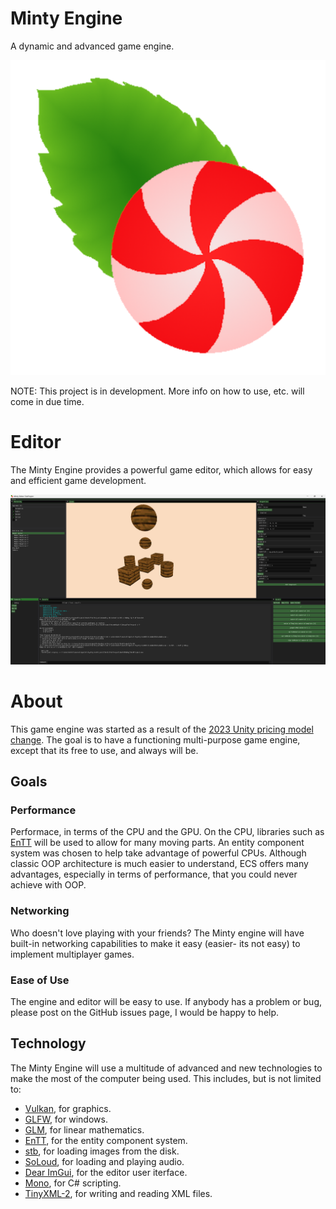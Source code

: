 # Minty Engine
A dynamic and advanced game engine.

![A mint candy with a flaming mint leaf trailing it.](Images/Icon.png)

NOTE: This project is in development. More info on how to use, etc. will come in due time.

# Editor

The Minty Engine provides a powerful game editor, which allows for easy and efficient game development.

![The Minty Editor.](Images/Editor.png)

# About

This game engine was started as a result of the [2023 Unity pricing model change](https://www.theverge.com/2023/9/12/23870547/unit-price-change-game-development). The goal is to have a functioning multi-purpose game engine, except that its free to use, and always will be.

## Goals

### Performance
Performace, in terms of the CPU and the GPU. On the CPU, libraries such as [EnTT](https://github.com/skypjack/entt) will be used to allow for many moving parts. An entity component system was chosen to help take advantage of powerful CPUs. Although classic OOP architecture is much easier to understand, ECS offers many advantages, especially in terms of performance, that you could never achieve with OOP.

### Networking
Who doesn't love playing with your friends? The Minty engine will have built-in networking capabilities to make it easy (easier- its not easy) to implement multiplayer games.

### Ease of Use
The engine and editor will be easy to use. If anybody has a problem or bug, please post on the GitHub issues page, I would be happy to help.

## Technology
The Minty Engine will use a multitude of advanced and new technologies to make the most of the computer being used. This includes, but is not limited to:

* [Vulkan](https://www.vulkan.org), for graphics.
* [GLFW](https://www.glfw.org), for windows.
* [GLM](https://github.com/g-truc/glm), for linear mathematics.
* [EnTT](https://github.com/skypjack/entt), for the entity component system.
* [stb](https://github.com/nothings/stb), for loading images from the disk.
* [SoLoud](https://github.com/jarikomppa/soloud), for loading and playing audio.
* [Dear ImGui](https://github.com/ocornut/imgui), for the editor user iterface.
* [Mono](https://www.mono-project.com), for C# scripting.
* [TinyXML-2](https://github.com/leethomason/tinyxml2), for writing and reading XML files.

